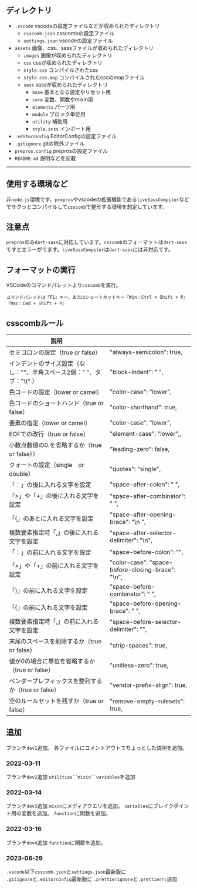 ## ディレクトリ
- `.vscode` vscodeの設定ファイルなどが収められたディレクトリ
  - `csscomb.json` csscombの設定ファイル
  - `settings.json` vscodeの設定ファイル
- `assets` 画像、css、sassファイルが収められたディレクトリ
  - `images` 画像が収められたディレクトリ
  - `css` cssが収められたディレクトリ
   - `style.css` コンパイルされたcss
   - `style.css.map` コンパイルされたcssのmapファイル
  - `sass` sassが収められたディレクトリ
    - `base` 基本となる設定やリセット用
    - `core` 変数、関数やmixin用
    - `elements` パーツ用
    - `module` ブロック単位用
    - `utility` 補助用
    - `style.scss` インポート用
- `.editorconfig` EditorConfigの設定ファイル
- `.gitignore` gitの除外ファイル
- `prepros.config` preprosの設定ファイル
- `README.md` 説明などを記載

-- -- -- -- -- -- -- -- -- -- -- -- -- -- -- -- -- -- --

## 使用する環境など
非`node.js`環境です。`prepros`やvscodeの拡張機能である`liveSassCompiler`などでサクッとコンパイルして`csscomb`で整形する環境を想定しています。

## 注意点
`prepros`のみ`dart-sass`に対応しています。`csscomb`のフォーマットは`dart-sass`ですとエラーがでます。`liveSassCompiler`は`dart-sass`には非対応です。

## フォーマットの実行
VSCodeのコマンドパレットより`csscomb`を実行。
```
コマンドパレットは『F1』キー、またはショートカットキー『Win：Ctrl + Shift + P』『Mac：Cmd + Shift + P』
```

## csscombルール
| 説明 |     |
| --- | --- |
| セミコロンの設定（true or false）| "always-semicolon": true, |
| インデントのサイズ設定（なし：""、半角スペース2個："  "、タブ："\t" ）| "block-indent": "  ", |
| 色コードの設定（lower or camel）| "color-case": "lower", |
| 色コードのショートハンド（true or false）| "color-shorthand": true, |
| 要素の指定（lower or camel）| "color-case": "lower", |
| EOFでの改行（true or false）| "element-case": "lower",, |
| 小数点数値の0.を省略するか（true or false））| "leading-zero": false, |
| クォートの設定（single　or double）| "quotes": "single", |
| 「：」の後に入れる文字を設定 | "space-after-colon": " ", |
| 「>」や「+」の後に入れる文字を設定| "space-after-combinator": " ", |
| 「{」のあとに入れる文字を設定 | "space-after-opening-brace": "\n  ", |
| 複数要素指定時「,」の後に入れる文字を設定 | "space-after-selector-delimiter": "\n", |
| 「：」の前に入れる文字を設定 | "space-before-colon": "", |
| 「>」や「+」の前に入れる文字を設定 | "color-case": "space-before-closing-brace": "\n", |
| 「}」の前に入れる文字を設定 | "space-before-combinator": " ", |
| 「{」の前に入れる文字を設定 | "space-before-opening-brace": " ", |
| 複数要素指定時「,」の前に入れる文字を設定 | "space-before-selector-delimiter": "", |
| 末尾のスペースを削除するか（true or false）| "strip-spaces": true, |
| 値が0の場合に単位を省略するか（true or false）| "unitless-zero": true, |
| ベンダープレフィックスを整列するか（true or false）| "vendor-prefix-align": true, |
| 空のルールセットを残すか（true or false）| "remove-empty-rulesets": true, |

## 追加
ブランチ`dev1`追加。
各ファイルにコメントアウトでちょっとした説明を追加。

### 2022-03-11
ブランチ`dev2`追加
`utilities``mixin``variables`を追加
### 2022-03-14
ブランチ`dev3`追加
`mixin`にメディアクエリを追加。
`variables`にブレイクポイント用の変数を追加。
`function`に関数を追加。
### 2022-03-16
ブランチ`dev4`追加
`function`に関数を追加。
### 2023-06-29
`.vscode`以下`csscomb.json`と`settings.json`最新版に  
`.gitignore`と`.editorconfig`最新版に
`.prettierignore`と`.prettierrc`追加
